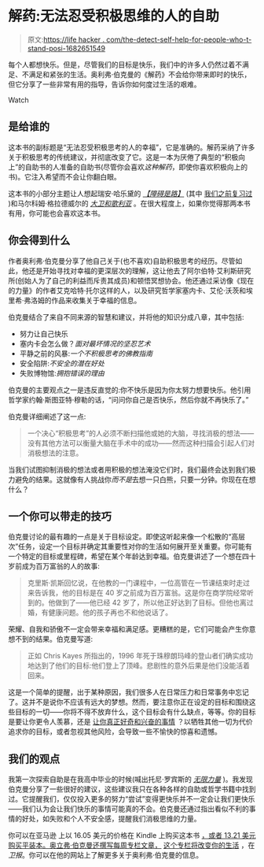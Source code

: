 # 解药:无法忍受积极思维的人的自助

> 原文:[https://life hacker . com/the-detect-self-help-for-people-who-t-stand-posi-1682651549](https://lifehacker.com/the-antidote-self-help-for-people-who-can-t-stand-posi-1682651549)

每个人都想快乐。但是，尽管我们的目标是快乐，我们中的许多人仍然过着不满足、不满足和紧张的生活。奥利弗·伯克曼的《解药》不会给你带来即时的快乐，但它分享了一些非常有用的指导，告诉你如何度过生活的艰难。

Watch

## 是给谁的

这本书的副标题是“无法忍受积极思考的人的幸福”，它是准确的。解药采纳了许多关于积极思考的传统建议，并彻底改变了它。这是一本为厌倦了典型的“积极向上”的自助书的人准备的自助书(尽管你会喜欢*这种解药*，即使你喜欢积极向上的书)。它注入希望而不会让你翻白眼。

这本书的小部分主题让人想起瑞安·哈乐黛的 [*【障碍是路】*](https://www.amazon.com/dp/1591846358?asc_campaign=InlineText&asc_refurl=https://lifehacker.com/the-antidote-self-help-for-people-who-can-t-stand-posi-1682651549&asc_source=&linkCode=ogi&psc=1&smid=ATVPDKIKX0DER&tag=kinjalifehackerlink-20&th=1) (其中 [我们之前复习过](https://lifehacker.com/the-obstacle-is-the-way-the-right-mindset-for-finding-1665117695) )和马尔科姆·格拉德威尔的 [*大卫和歌利亚*](http://gladwell.com/david-and-goliath/) 。在很大程度上，如果你觉得那两本书有用，你可能也会喜欢这本书。

## 你会得到什么

作者奥利弗·伯克曼分享了他自己关于(也不喜欢)自助积极思考的经历。尽管如此，他还是开始寻找对幸福的更深层次的理解，这让他去了阿尔伯特·艾利斯研究所(创始人为了自己的利益而斥责其成员)和顿悟冥想协会。他还通过采访像《现在的力量》的作者艾克哈特·托尔这样的人，以及研究哲学家塞内卡、艾伦·沃茨和埃里希·弗洛姆的作品来收集关于幸福的信息。

伯克曼结合了来自不同来源的智慧和建议，并将他的知识分成八章，其中包括:

*   努力让自己快乐
*   塞内卡会怎么做？*面对最坏情况的坚忍艺术*
*   平静之前的风暴:*一个不积极思考的佛教指南*
*   安全陷阱:*不安全的潜在好处*
*   失败博物馆:*拥抱错误的理由*

伯克曼的主要观点之一是违反直觉的:你不快乐是因为你太努力想要快乐。他引用哲学家约翰·斯图亚特·穆勒的话，“问问你自己是否快乐，然后你就不再快乐了。”

伯克曼详细阐述了这一点:

> 一个决心“积极思考”的人必须不断扫描他或她的大脑，寻找消极的想法——没有其他方法可以衡量大脑在手术中的成功——然而这种扫描会引起人们对消极想法的注意。

当我们试图抑制消极的想法或者用积极的想法淹没它们时，我们最终会达到我们极力避免的结果。这就像有人挑战你*而不是*去想一只白熊，只要一分钟。你现在在想什么？

## 一个你可以带走的技巧

伯克曼讨论的最有趣的一点是关于目标设定。即使这听起来像一个松散的“高层次”任务，设定一个目标并确定其重要性对你的生活如何展开至关重要。你可能有一个特定的目标或里程碑，希望在某个年龄达到幸福。伯克曼讲述了一个想在四十岁前成为百万富翁的人的故事:

> 克里斯·凯斯回忆说，在他教的一门课程中，一位高管在一节课结束时走过来告诉我，他的目标是在 40 岁之前成为百万富翁。这是你在商学院经常听到的。他做到了——他已经 42 岁了，所以他正好达到了目标。但他也离过婚，有健康问题。他的孩子再也不和他说话了。

荣耀、自我和骄傲不一定会带来幸福和满足感。更糟糕的是，它们可能会产生你意想不到的结果。伯克曼写道:

> 正如 Chris Kayes 所指出的，1996 年死于珠穆朗玛峰的登山者们确实成功地达到了他们的目标:他们登上了顶峰。悲剧性的意外后果是他们没能活着回来。

这是一个简单的提醒，出于某种原因，我们很多人在日常压力和日常事务中忘记了。这并不是说你不应该有远大的梦想。然而，要注意你正在设定的目标和围绕这些目标的一切——你将不得不放弃什么，这个目标会有什么缺点，等等。你的目标是要让你更令人羡慕，还是 [让你真正好奇和兴奋的事情](https://lifehacker.com/the-success-theater-dont-confuse-enviability-for-happi-1660456896) ？以牺牲其他一切为代价追求你的目标，或者忽视其他风险，会导致一些不愉快的惊喜和遗憾。

## 我们的观点

我第一次探索自助是在我高中毕业的时候(喊出托尼·罗宾斯的 [*无限力量*](http://www.amazon.com/Unlimited-Power-Science-Personal-Achievement/dp/0684845776?asc_campaign=InlineText&asc_refurl=https://lifehacker.com/the-antidote-self-help-for-people-who-can-t-stand-posi-1682651549&asc_source=&tag=kinjalifehackerlink-20) )。我发现伯克曼分享了一些很好的建议，这些建议我只在各种各样的自助或哲学书籍中找到过。它提醒我们，仅仅投入更多的努力“尝试”变得更快乐并不一定会让我们更快乐——我们认为会让我们快乐的事情可能真的不会。伯克曼还通过指出看似不利的事情的好处，如失败和个人不安全感，提醒我们消极思维的力量。

你可以在亚马逊 上以 16.05 美元的价格在 Kindle 上购买这本书 [，或者 13.21 美元购买平装本。奥立弗·伯克曼还撰写每周专栏文章，](https://www.amazon.com/dp/0865478015?asc_campaign=InlineText&asc_refurl=https://lifehacker.com/the-antidote-self-help-for-people-who-can-t-stand-posi-1682651549&asc_source=&linkCode=ogi&psc=1&smid=ATVPDKIKX0DER&tag=kinjalifehackerlink-20&th=1) [这个专栏将改变你的生活](http://www.theguardian.com/lifeandstyle/series/thiscolumnwillchangeyourlife) ，在*卫报*。你可以在他的网站上了解更多关于奥利弗·伯克曼的信息。